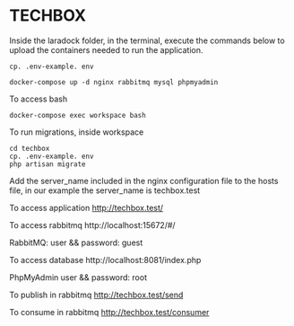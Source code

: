 # TECHBOX

Inside the laradock folder, in the terminal, execute the commands below to upload the containers needed to run the application.

```
cp. .env-example. env

docker-compose up -d nginx rabbitmq mysql phpmyadmin
```

To access bash

````
docker-compose exec workspace bash
````

To run migrations, inside workspace

````
cd techbox
cp. .env-example. env
php artisan migrate
````


Add the server_name included in the nginx configuration file to the hosts file, in our example the server_name is techbox.test

To access application
http://techbox.test/

To access rabbitmq
http://localhost:15672/#/

RabbitMQ:
    user && password: guest

To access database
http://localhost:8081/index.php

PhpMyAdmin
    user && password: root

To publish in rabbitmq
http://techbox.test/send

To consume in rabbitmq
http://techbox.test/consumer


